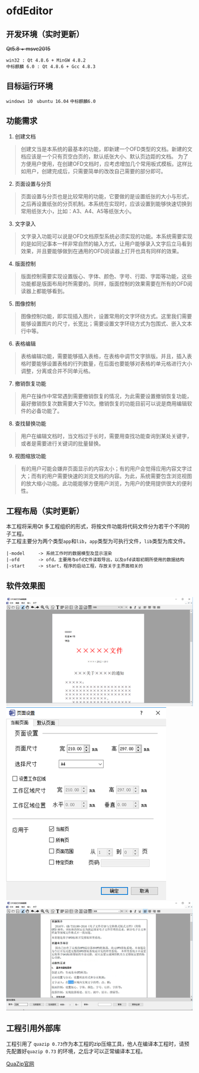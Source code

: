 # ofdEditor

## 开发环境（实时更新）
 ~~Qt5.8 + msvc2015~~
```
win32 : Qt 4.8.6 + MinGW 4.8.2
中标麒麟 6.0 : Qt 4.8.6 + Gcc 4.8.3
```

## 目标运行环境
`windows 10 ` `ubuntu 16.04` `中标麒麟6.0`

## 功能需求

1. 创建文档
>创建文当是本系统的最基本的功能，即新建一个OFD类型的文档。新建的文档应该是一个只有页空白页的，默认纸张大小、默认页边距的文档。
为了方便用户使用，在创建OFD文档时，应考虑增加几个常用板式模板。这样比如用户，创建完成后，只需要简单的改改自己需要的部分即可。

2. 页面设置与分页
>页面设置与分页也是比较常用的功能，它要做的是设置纸张的大小与形式，之后再设置纸张的分页机制。本系统在实现时，应该设置到能够快速切换到常用纸张大小，比如：A3、A4、A5等纸张大小。

3. 文字录入
>文字录入功能可以说是OFD文档原型系统必须实现的功能。本系统需要实现的是如同记事本一样非常自然的输入方式，让用户能够录入文字后立马看到效果，并且要能够做到在通用的OFD阅读器上打开也具有同样的效果。

4. 版面控制
>版面控制需要实现设置版心、字体、颜色、字号、行距、字距等功能，这些功能都是版面布局时所需要的。同样，版面控制的效果需要在所有的OFD阅读器上都能够看到。

5.	图像控制
>图像控制功能，即实现插入图片，设置常用的文字环绕方式。这里我们需要能够设置图片的尺寸，长宽比；需要设置文字环绕方式为包围式、嵌入文本行中等。

6.	表格编辑
>表格编辑功能，需要能够插入表格，在表格中调节文字排版。并且，插入表格时要能够设置表格的行列数量，在后面也要能够对表格的单元格进行大小调整，分离或合并不同单元格。

7.	撤销恢复功能
>用户在操作中常常遇到需要撤销恢复的情况，为此需要设置撤销恢复功能，最好撤销恢复次数需要大于10次。撤销恢复的功能目前可以说是商用编辑软件的必备功能了。

8.	查找替换功能
>用户在编辑文档时，当文档过于长时，需要用查找功能查询到某处关键字，或者是需要进行关键词的批量替换。

9.	视图缩放功能
>有的用户可能会嫌弃页面显示的内容太小；有的用户会觉得应用内容文字过大；而有的用户需要快速的浏览文档的内容。为此，系统需要包含浏览视图的放大缩小功能。此功能能够方便用户浏览，为用户的使用提供很大的便利性。


## 工程布局（实时更新）
本工程将采用Qt 多工程组织的形式，将按文件功能将代码文件分为若干个不同的子工程。<br>
子工程主要分为两个类型`app`和`lib`，`app`类型为可执行文件，`lib`类型为库文件。

```
|-model     -> 系统工作时的数据模型及显示渲染
|-ofd       -> ofd，主要用与ofd文件读取导出，以及ofd读取初期所使用的数据结构
|-start     -> start，程序的启动工程，存放关于主界面相关的

```

## 软件效果图
![浏览样例](doc\imgs\image40.png)
![页面设置](doc\imgs\image41.png)
![查找替换](doc\imgs\image51.png)

## 工程引用外部库
工程引用了 `quazip 0.73`作为本工程的zip压缩工具，他人在编译本工程时，请预先配置好`quazip 0.73` 的环境，之后才可以正常编译本工程。

[QuaZip官网](http://quazip.sourceforge.net/)
